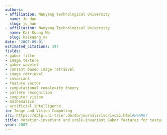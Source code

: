 ```yaml
---
authors:
- affiliation: Nanyang Technological University
  name: Ju Han
  slug: ju_han
- affiliation: Nanyang Technological University
  name: Kai-Kuang Ma
  slug: kaikuang_ma
date: '2007-09-01'
estimated_citations: 347
fields:
- gabor filter
- image texture
- gabor wavelet
- content based image retrieval
- image retrieval
- invariant
- feature vector
- computational complexity theory
- pattern recognition
- computer vision
- mathematics
- artificial intelligence
in: Image and Vision Computing
src: https://dblp.uni-trier.de/db/journals/ivc/ivc25.html#HanM07
title: Rotation-invariant and scale-invariant Gabor features for texture image retrieval
year: 2007
---
```

